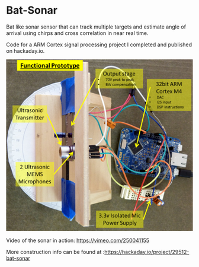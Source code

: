 # Bat-Sonar
Bat like sonar sensor that can track multiple targets and estimate angle of arrival using chirps and cross correlation in near real time.

Code for a ARM Cortex signal processing project I completed and published on hackaday.io.


![picture](https://github.com/filipmu/Bat-Sonar/blob/master/images/labelled%20picture.png?auto=compress%2Cformat&w=100&h=67&fit=min)


Video of the sonar in action: https://vimeo.com/250041155

More construction info can be found at :https://hackaday.io/project/29512-bat-sonar


